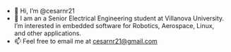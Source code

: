 - 👋 Hi, I’m @cesarnr21
- 👀 I am an a Senior Electrical Engineering student at Villanova University. I’m interested in embedded software for Robotics, Aerospace, Linux, and other applications.
- 📫 Feel free to email me at cesarnr21@gmail.com

<!---
cesarnr21/cesarnr21 is a ✨ special ✨ repository because its `README.md` (this file) appears on your GitHub profile.
You can click the Preview link to take a look at your changes.
--->
